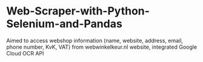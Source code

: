 # Web-Scraper-with-Python-Selenium-and-Pandas
Aimed to access webshop information (name, website, address, email, phone number, KvK, VAT) from webwinkelkeur.nl website, integrated Google Cloud OCR API
